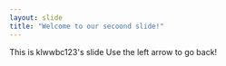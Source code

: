 ```yaml
---
layout: slide
title: "Welcome to our secoond slide!"
---
```

This is klwwbc123's slide
Use the left arrow to go back!